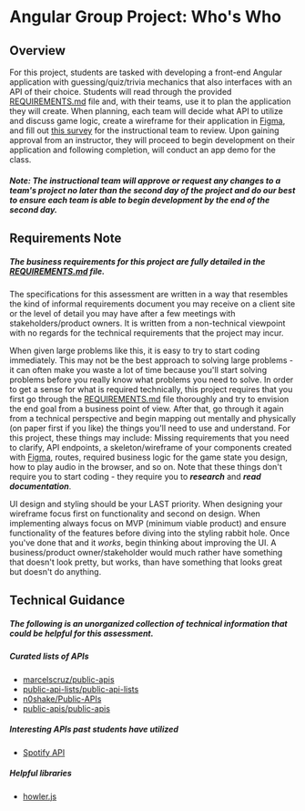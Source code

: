 # Angular Group Project: Who's Who

## Overview

For this project, students are tasked with developing a front-end Angular application with guessing/quiz/trivia mechanics that also interfaces with an API of their choice. Students will read through the provided [REQUIREMENTS.md](REQUIREMENDS.md) file and, with their teams, use it to plan the application they will create. When planning, each team will decide what API to utilize and discuss game logic, create a wireframe for their application in [Figma](https://www.figma.com/), and fill out [this survey](https://forms.office.com/r/mqQyHDC5Bm) for the instructional team to review. Upon gaining approval from an instructor, they will proceed to begin development on their application and following completion, will conduct an app demo for the class. 

##### Note: The instructional team will approve or request any changes to a team's project no later than the second day of the project and do our best to ensure each team is able to begin development by the end of the second day.

## Requirements Note

##### The business requirements for this project are fully detailed in the [REQUIREMENTS.md](REQUIREMENTS.md) file.

The specifications for this assessment are written in a way that resembles the kind of informal requirements document you may receive on a client site or the level of detail you may have after a few meetings with stakeholders/product owners. It is written from a non-technical viewpoint with no regards for the technical requirements that the project may incur.

When given large problems like this, it is easy to try to start coding immediately. This may not be the best approach to solving large problems - it can often make you waste a lot of time because you'll start solving problems before you really know what problems you need to solve. In order to get a sense for what is required technically, this project requires that you first go through the [REQUIREMENTS.md](REQUIREMENTS.md) file thoroughly and try to envision the end goal from a business point of view. After that, go through it again from a technical perspective and begin mapping out mentally and physically (on paper first if you like) the things you'll need to use and understand. For this project, these things may include: Missing requirements that you need to clarify, API endpoints, a skeleton/wireframe of your components created with [Figma](https://www.figma.com/), routes, required business logic for the game state you design, how to play audio in the browser, and so on. Note that these things don't require you to start coding - they require you to _**research**_ and _**read documentation**_. 

UI design and styling should be your LAST priority. When designing your wireframe focus first on functionality and second on design. When implementing always focus on MVP (minimum viable product) and ensure functionality of the features before diving into the styling rabbit hole. Once you've done that and it _works_, begin thinking about improving the UI. A business/product owner/stakeholder would much rather have something that doesn't look pretty, but works, than have something that looks great but doesn't do anything.

## Technical Guidance

##### The following is an unorganized collection of technical information that could be helpful for this assessment.

##### Curated lists of APIs
- [marcelscruz/public-apis](https://github.com/marcelscruz/public-apis)
- [public-api-lists/public-api-lists](https://github.com/public-api-lists/public-api-lists)
- [n0shake/Public-APIs](https://github.com/n0shake/Public-APIs)
- [public-apis/public-apis](https://github.com/public-apis/public-apis)

##### Interesting APIs past students have utilized
- [Spotify API](https://developer.spotify.com/documentation/web-api)

##### Helpful libraries
- [howler.js](https://howlerjs.com/)
